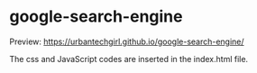 # google-search-engine

Preview: https://urbantechgirl.github.io/google-search-engine/

The css and JavaScript codes are inserted in the index.html file.
